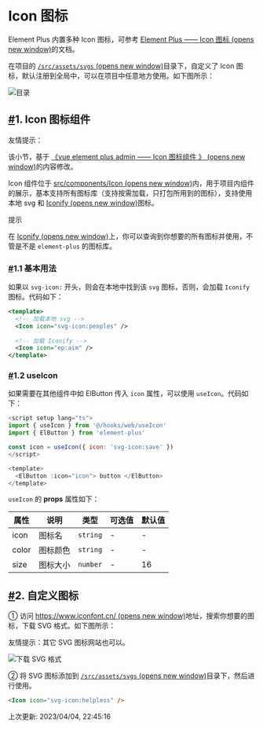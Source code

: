 # Icon 图标

Element Plus 内置多种 Icon 图标，可参考 [Element Plus —— Icon 图标 (opens new window)](https://element-plus.gitee.io/zh-CN/component/icon.html)的文档。

在项目的 [`/src/assets/svgs` (opens new window)](https://github.com/yudaocode/yudao-ui-admin-vue3/blob/master/src/assets/svgs/)目录下，自定义了 Icon 图标，默认注册到全局中，可以在项目中任意地方使用。如下图所示：

![ 目录](https://doc.iocoder.cn/img/Vue3/Icon%E5%9B%BE%E6%A0%87/01.png)

## [#](https://doc.iocoder.cn/vue3/icon/#_1-icon-图标组件)1. Icon 图标组件

友情提示：

该小节，基于 [《vue element plus admin —— Icon 图标组件 》 (opens new window)](https://kailong110120130.gitee.io/vue-element-plus-admin-doc/components/icon.html)的内容修改。

Icon 组件位于 [src/components/Icon (opens new window)](https://github.com/yudaocode/yudao-ui-admin-vue3/tree/master/src/components/Icon)内，用于项目内组件的展示，基本支持所有图标库（支持按需加载，只打包所用到的图标），支持使用本地 svg 和 [Iconify (opens new window)](https://iconify.design/)图标。

提示

在 [Iconify (opens new window)](https://iconify.design/)上，你可以查询到你想要的所有图标并使用，不管是不是 `element-plus` 的图标库。

### [#](https://doc.iocoder.cn/vue3/icon/#_1-1-基本用法)1.1 基本用法

如果以 `svg-icon:` 开头，则会在本地中找到该 `svg` 图标，否则，会加载 `Iconify` 图标。代码如下：

```xml
<template>
  <!-- 加载本地 svg -->
  <Icon icon="svg-icon:peoples" />
  
  <!-- 加载 Iconify -->
  <Icon icon="ep:aim" />
</template>
```

### [#](https://doc.iocoder.cn/vue3/icon/#_1-2-useicon)1.2 useIcon

如果需要在其他组件中如 ElButton 传入 `icon` 属性，可以使用 `useIcon`。代码如下：

```javascript
<script setup lang="ts">
import { useIcon } from '@/hooks/web/useIcon'
import { ElButton } from 'element-plus'

const icon = useIcon({ icon: 'svg-icon:save' })
</script>

<template>
  <ElButton :icon="icon"> button </ElButton>
</template>
```

`useIcon` 的 **props** 属性如下：

| 属性  | 说明     | 类型     | 可选值 | 默认值 |
| ----- | -------- | -------- | ------ | ------ |
| icon  | 图标名   | `string` | -      | -      |
| color | 图标颜色 | `string` | -      | -      |
| size  | 图标大小 | `number` | -      | 16     |

## [#](https://doc.iocoder.cn/vue3/icon/#_2-自定义图标)2. 自定义图标

① 访问 [https://www.iconfont.cn/ (opens new window)](https://www.iconfont.cn/)地址，搜索你想要的图标，下载 SVG 格式。如下图所示：

友情提示：其它 SVG 图标网站也可以。

![下载 SVG 格式](https://doc.iocoder.cn/img/Vue3/Icon%E5%9B%BE%E6%A0%87/02.png)

② 将 SVG 图标添加到 [`/src/assets/svgs` (opens new window)](https://github.com/yudaocode/yudao-ui-admin-vue3/blob/master/src/assets/svgs/)目录下，然后进行使用。

```html
<Icon icon="svg-icon:helpless" />
```

上次更新: 2023/04/04, 22:45:16